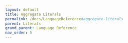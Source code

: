 ```yaml
---
layout: default
title: Aggregate Literals
permalink: /docs/LanguageReference#aggregate-literals
parent: Literals
grand_parent: Language Reference
nav_order: 5
---
```

